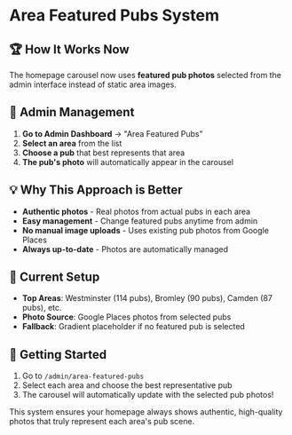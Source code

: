 # Area Featured Pubs System

## 🏆 **How It Works Now**

The homepage carousel now uses **featured pub photos** selected from the admin interface instead of static area images.

## 🎯 **Admin Management**

1. **Go to Admin Dashboard** → "Area Featured Pubs"
2. **Select an area** from the list
3. **Choose a pub** that best represents that area
4. **The pub's photo** will automatically appear in the carousel

## 💡 **Why This Approach is Better**

- **Authentic photos** - Real photos from actual pubs in each area
- **Easy management** - Change featured pubs anytime from admin
- **No manual image uploads** - Uses existing pub photos from Google Places
- **Always up-to-date** - Photos are automatically managed

## 🎨 **Current Setup**

- **Top Areas**: Westminster (114 pubs), Bromley (90 pubs), Camden (87 pubs), etc.
- **Photo Source**: Google Places photos from selected pubs
- **Fallback**: Gradient placeholder if no featured pub is selected

## 🚀 **Getting Started**

1. Go to `/admin/area-featured-pubs`
2. Select each area and choose the best representative pub
3. The carousel will automatically update with the selected pub photos!

This system ensures your homepage always shows authentic, high-quality photos that truly represent each area's pub scene.